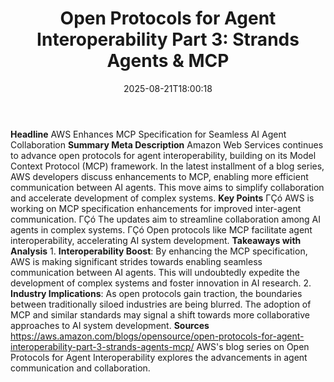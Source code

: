 ﻿---
title: "Open Protocols for Agent Interoperability Part 3: Strands Agents & MCP"
date: "2025-08-21T18:00:18"
category: "Markets"
summary: ""
slug: "open protocols for agent interoperability part 3 strands age"
source_urls:
  - "https://aws.amazon.com/blogs/opensource/open-protocols-for-agent-interoperability-part-3-strands-agents-mcp/"
seo:
  title: "Open Protocols for Agent Interoperability Part 3: Strands Agents & MCP | Hash n Hedge"
  description: ""
  keywords: ["news", "markets", "brief"]
---
**Headline** AWS Enhances MCP Specification for Seamless AI Agent Collaboration  **Summary Meta Description** Amazon Web Services continues to advance open protocols for agent interoperability, building on its Model Context Protocol (MCP) framework. In the latest installment of a blog series, AWS developers discuss enhancements to MCP, enabling more efficient communication between AI agents. This move aims to simplify collaboration and accelerate development of complex systems.  **Key Points**  ΓÇó AWS is working on MCP specification enhancements for improved inter-agent communication. ΓÇó The updates aim to streamline collaboration among AI agents in complex systems. ΓÇó Open protocols like MCP facilitate agent interoperability, accelerating AI system development.  **Takeaways with Analysis**  1. **Interoperability Boost**: By enhancing the MCP specification, AWS is making significant strides towards enabling seamless communication between AI agents. This will undoubtedly expedite the development of complex systems and foster innovation in AI research. 2. **Industry Implications**: As open protocols gain traction, the boundaries between traditionally siloed industries are being blurred. The adoption of MCP and similar standards may signal a shift towards more collaborative approaches to AI system development.  **Sources** https://aws.amazon.com/blogs/opensource/open-protocols-for-agent-interoperability-part-3-strands-agents-mcp/ AWS's blog series on Open Protocols for Agent Interoperability explores the advancements in agent communication and collaboration. 
